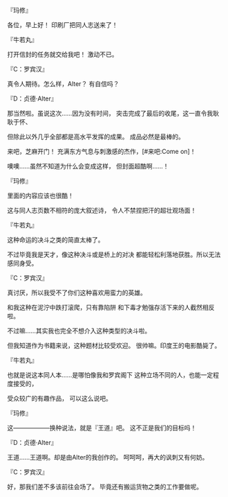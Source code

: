『玛修』

各位，早上好！
印刷厂把同人志送来了！

『牛若丸』

打开信封的任务就交给我吧！
激动不已。

『C：罗宾汉』

真令人期待。怎么样，Alter？
有自信吗？

『D：贞德·Alter』

那当然啦。虽说这次……因为没有时间，
突击完成了最后的收尾，这一直令我耿耿于怀、

但除此以外几乎全部都是高水平发挥的成果。
成品必然是最棒的。

来吧，芝麻开门！
充满东方气息与刺激感的杰作，[#来吧:Come on]！

噢噢……虽然不知道为什么会变成这样，
但封面超酷啊……！

『玛修』

里面的内容应该也很酷！

这与同人志页数不相符的庞大叙述诗，
令人不禁捏把汗的超壮观场面！

『牛若丸』

这种命运的决斗之类的简直太棒了。

不过毕竟我是天才，像这种决斗或是桥上的对决
都能轻松利落地获胜。所以无法感同身受。

『C：罗宾汉』

真讨厌，所以我受不了你们这种喜欢用蛮力的英雄。

和我这种在泥泞中跌打滚爬，只有靠陷阱
和下毒才勉强存活下来的人截然相反啦。

不过嘛……其实我也完全不想介入这种类型的决斗啦。

但我知道作为书籍来说，这种题材比较受欢迎。
很帅嘛。印度王的电影酷毙了。

『牛若丸』

也就是说这本同人本……是哪怕像我和罗宾阁下
这种立场不同的人，也能一定程度接受的，

受众较广的有趣作品，
可以这么说吧。

『玛修』

这——————换种说法，就是『王道』吧。
这不正是我们的目标吗！

『D：贞德·Alter』

王道……王道啊。却是由Alter的我创作的。
呵呵呵，再大的讽刺又有何妨。

『C：罗宾汉』

好，那我们差不多该前往会场了。
毕竟还有搬运货物之类的工作要做呢。

